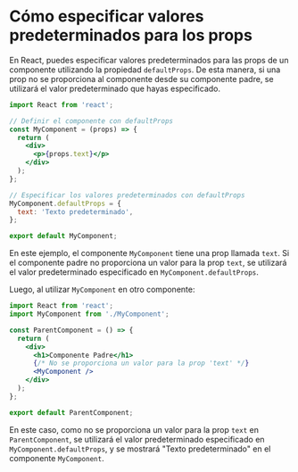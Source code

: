 

# Cómo especificar valores predeterminados para los props



En React, puedes especificar valores predeterminados para las props de un componente utilizando la propiedad `defaultProps`. De esta manera, si una prop no se proporciona al componente desde su componente padre, se utilizará el valor predeterminado que hayas especificado. 

```jsx
import React from 'react';

// Definir el componente con defaultProps
const MyComponent = (props) => {
  return (
    <div>
      <p>{props.text}</p>
    </div>
  );
};

// Especificar los valores predeterminados con defaultProps
MyComponent.defaultProps = {
  text: 'Texto predeterminado',
};

export default MyComponent;
```

En este ejemplo, el componente `MyComponent` tiene una prop llamada `text`. Si el componente padre no proporciona un valor para la prop `text`, se utilizará el valor predeterminado especificado en `MyComponent.defaultProps`.

Luego, al utilizar `MyComponent` en otro componente:

```jsx
import React from 'react';
import MyComponent from './MyComponent';

const ParentComponent = () => {
  return (
    <div>
      <h1>Componente Padre</h1>
      {/* No se proporciona un valor para la prop 'text' */}
      <MyComponent />
    </div>
  );
};

export default ParentComponent;
```

En este caso, como no se proporciona un valor para la prop `text` en `ParentComponent`, se utilizará el valor predeterminado especificado en `MyComponent.defaultProps`, y se mostrará "Texto predeterminado" en el componente `MyComponent`.
